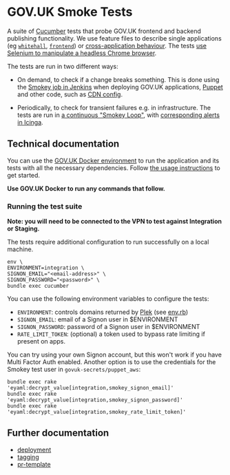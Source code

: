 # GOV.UK Smoke Tests

A suite of [Cucumber](https://cucumber.io/) tests that probe GOV.UK frontend and backend publishing functionality. We use feature files to describe single applications (eg [`whitehall`](https://github.com/alphagov/whitehall), [`frontend`](https://github.com/alphagov/frontend)) or [cross-application behaviour](features/gov_uk.feature). The tests [use Selenium to manipulate a headless Chrome browser](features/support/env.rb).

The tests are run in two different ways:

- On demand, to check if a change breaks something. This is done using the [Smokey job in Jenkins](https://github.com/alphagov/govuk-puppet/blob/b103dd3b4adcc8c39343dd85b68f4f5b93e38d9d/modules/govuk_jenkins/manifests/jobs/smokey.pp) when deploying GOV.UK applications, [Puppet](https://github.com/alphagov/govuk-puppet/blob/27faad21eadd52e8d8b37366eac0d8e1e123adbb/modules/govuk_jenkins/templates/jobs/deploy_puppet.yaml.erb#L44) and other code, such as [CDN config](https://github.com/alphagov/govuk-puppet/blob/0e1f84954831188e22a1a76cedc4463318edf1e8/modules/govuk_jenkins/templates/jobs/deploy_cdn.yaml.erb#L49).

- Periodically, to check for transient failures e.g. in infrastructure. The tests are run in [a continuous "Smokey Loop"](https://github.com/alphagov/govuk-puppet/blob/b4db7542789ecff278ae7defc05f7652f7077806/modules/monitoring/templates/smokey-loop.conf), with [corresponding alerts in Icinga](https://github.com/alphagov/govuk-puppet/blob/b4db7542789ecff278ae7defc05f7652f7077806/modules/monitoring/manifests/checks/smokey.pp).

## Technical documentation

You can use the [GOV.UK Docker environment](https://github.com/alphagov/govuk-docker) to run the application and its tests with all the necessary dependencies. Follow [the usage instructions](https://github.com/alphagov/govuk-docker#usage) to get started.

**Use GOV.UK Docker to run any commands that follow.**

### Running the test suite

**Note: you will need to be connected to the VPN to test against Integration or Staging.**

The tests require additional configuration to run successfully on a local machine.

```
env \
ENVIRONMENT=integration \
SIGNON_EMAIL="<email-address>" \
SIGNON_PASSWORD="<password>" \
bundle exec cucumber
```

You can use the following environment variables to configure the tests:

* `ENVIRONMENT`: controls domains returned by [Plek](https://github.com/alphagov/plek) (see [env.rb](https://github.com/alphagov/smokey/blob/19c21ac4be3f67ef994f327670121209c8632c0d/features/support/env.rb#L9-L21))
* `SIGNON_EMAIL`: email of a Signon user in $ENVIRONMENT
* `SIGNON_PASSWORD`: password of a Signon user in $ENVIRONMENT
* `RATE_LIMIT_TOKEN`: (optional) a token used to bypass rate limiting if present on apps.

You can try using your own Signon account, but this won't work if you have Multi Factor Auth enabled. Another option is to use the credentials for the Smokey test user in `govuk-secrets/puppet_aws`:

```
bundle exec rake 'eyaml:decrypt_value[integration,smokey_signon_email]'
bundle exec rake 'eyaml:decrypt_value[integration,smokey_signon_password]'
bundle exec rake 'eyaml:decrypt_value[integration,smokey_rate_limit_token]'
```

## Further documentation

- [deployment](docs/deployment.md)
- [tagging](docs/tagging.md)
- [pr-template](.github/pull_request_template.md)
